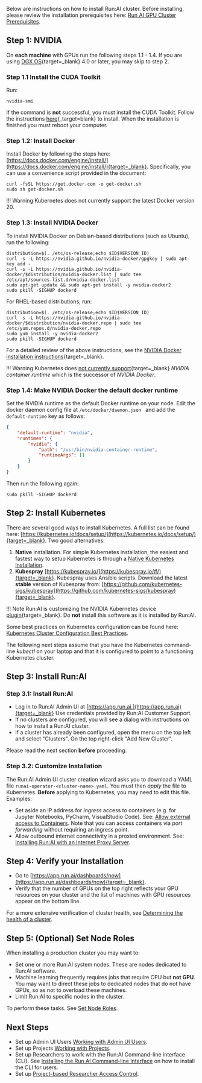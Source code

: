 Below are instructions on how to install Run:AI cluster. Before installing, please review the installation prerequisites here: [Run AI GPU Cluster Prerequisites](cluster-prerequisites.md).


## Step 1: NVIDIA

On __each machine__ with GPUs run the following steps 1.1 - 1.4. If you are using [DGX OS](https://docs.nvidia.com/dgx/index.html){target=_blank} 4.0 or later, you may skip to step 2.

### Step 1.1 Install the CUDA Toolkit 

Run: 

``` 
nvidia-smi
```

If the command is __not__ successful, you must install the CUDA Toolkit. Follow the instructions [here](https://developer.nvidia.com/cuda-downloads){_target=blank} to install. When the installation is finished you must reboot your computer. 


### Step 1.2: Install Docker

Install Docker by following the steps here: [https://docs.docker.com/engine/install/](https://docs.docker.com/engine/install/){target=_blank}. Specifically, you can use a convenience script provided in the document:
``` shell
curl -fsSL https://get.docker.com -o get-docker.sh
sudo sh get-docker.sh
```

!!! Warning
    Kubernetes does not currently support the latest Docker version 20.

### Step 1.3: Install NVIDIA Docker

To install NVIDIA Docker on Debian-based distributions (such as Ubuntu), run the following:

``` shell
distribution=$(. /etc/os-release;echo $ID$VERSION_ID)
curl -s -L https://nvidia.github.io/nvidia-docker/gpgkey | sudo apt-key add -
curl -s -L https://nvidia.github.io/nvidia-docker/$distribution/nvidia-docker.list | sudo tee /etc/apt/sources.list.d/nvidia-docker.list
sudo apt-get update && sudo apt-get install -y nvidia-docker2
sudo pkill -SIGHUP dockerd
```

For RHEL-based distributions, run:

``` shell
distribution=$(. /etc/os-release;echo $ID$VERSION_ID)
curl -s -L https://nvidia.github.io/nvidia-docker/$distribution/nvidia-docker.repo | sudo tee /etc/yum.repos.d/nvidia-docker.repo
sudo yum install -y nvidia-docker2
sudo pkill -SIGHUP dockerd
```

For a detailed review of the above instructions, see the [NVIDIA Docker installation instructions](https://nvidia.github.io/nvidia-docker/){target=_blank}.

!!! Warning
    Kubernetes does [not currently support](https://github.com/NVIDIA/nvidia-docker/issues/1268){target=_blank} _NVIDIA container runtime_ which is the successor of _NVIDIA Docker_.

### Step 1.4: Make NVIDIA Docker the default docker runtime

Set the NVIDIA runtime as the default Docker runtime on your node. Edit the docker daemon config file at ``/etc/docker/daemon.json `` and add the ``default-runtime`` key as follows: 

``` json
{
    "default-runtime": "nvidia",
    "runtimes": {
        "nvidia": {
            "path": "/usr/bin/nvidia-container-runtime",
            "runtimeArgs": []
        }
    }
}
```
Then run the following again:

    sudo pkill -SIGHUP dockerd


## Step 2: Install Kubernetes

There are several good ways to install Kubernetes. A full list can be found here: [https://kubernetes.io/docs/setup/](https://kubernetes.io/docs/setup/){target=_blank}. Two good alternatives:

1. __Native__ installation. For simple Kubernetes installation, the easiest and fastest way to setup Kubernetes is through a [Native Kubernetes Installation](install-k8s.md).
2. __Kubespray__ [https://kubespray.io/](https://kubespray.io/#/){target=_blank}. Kubespray uses Ansible scripts.  Download the latest __stable__ version of Kubespray from: [https://github.com/kubernetes-sigs/kubespray](https://github.com/kubernetes-sigs/kubespray){target=_blank}. 

!!! Note
    Run:AI is customizing the NVIDIA Kubernetes device [plugin](https://github.com/NVIDIA/k8s-device-plugin){target=_blank}. Do __not__ install this software as it is installed by Run:AI. 

Some best practices on Kubernetes configuration can be found here: [Kubernetes Cluster Configuration Best Practices](kubernetes-config-best-practices.md).

The following next steps assume that you have the Kubernetes command-line _kubectl_ on your laptop and that it is configured to point to a functioning Kubernetes cluster.

## Step 3: Install Run:AI

### Step 3.1: Install Run:AI

*   Log in to Run:AI Admin UI at [https://app.run.ai.](https://app.run.ai){target=_blank} Use credentials provided by Run:AI Customer Support.
*   If no clusters are configured, you will see a dialog with instructions on how to install a Run:AI cluster.
*   If a cluster has already been configured, open the menu on the top left and select "Clusters". On the top right-click "Add New Cluster". 

Please read the next section __before__ proceeding.

### Step 3.2: Customize Installation

The Run:AI Admin UI cluster creation wizard asks you to download a YAML file ``runai-operator-<cluster-name>.yaml``. You must then _apply_ the file to Kubernetes. __Before__ applying to Kubernetes, you may need to edit this file. Examples:

* Set aside an IP address for _ingress_ access to containers (e.g. for Jupyter Notebooks, PyCharm, VisualStudio Code). See: [Allow external access to Containers](allow-external-access-to-containers.md). Note that you can access containers via _port forwarding_ without requiring an ingress point. 
* Allow outbound internet connectivity in a proxied environment. See: [Installing Run:AI with an Internet Proxy Server](proxy-server.md).


## Step 4: Verify your Installation

*   Go to [https://app.run.ai/dashboards/now](https://app.run.ai/dashboards/now){target=_blank}.
*   Verify that the number of GPUs on the top right reflects your GPU resources on your cluster and the list of machines with GPU resources appear on the bottom line.

For a more extensive verification of cluster health, see [Determining the health of a cluster](../cluster-troubleshooting/#determining-the-health-of-a-runai-cluster).

## Step 5: (Optional) Set Node Roles

When installing a production cluster you may want to:

* Set one or more Run:AI system nodes. These are nodes dedicated to Run:AI software. 
* Machine learning frequently requires jobs that require CPU but __not GPU__. You may want to direct these jobs to dedicated nodes that do not have GPUs, so as not to overload these machines. 
* Limit Run:AI to specific nodes in the cluster. 

To perform these tasks. See [Set Node Roles](node-roles.md).



## Next Steps

* Set up Admin UI Users [Working with Admin UI Users](../admin-ui-setup/admin-ui-users.md).
* Set up Projects [Working with Projects](../admin-ui-setup/project-setup.md).
* Set up Researchers to work with the Run:AI Command-line interface (CLI). See  [Installing the Run AI Command-line Interface](../Researcher-Setup/cli-install.md) on how to install the CLI for users.
* Set up [Project-based Researcher Access Control](researcher-authentication.md).
